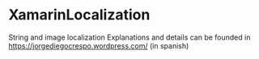 # XamarinLocalization
String and image localization
Explanations and details can be founded in https://jorgediegocrespo.wordpress.com/ (in spanish)
